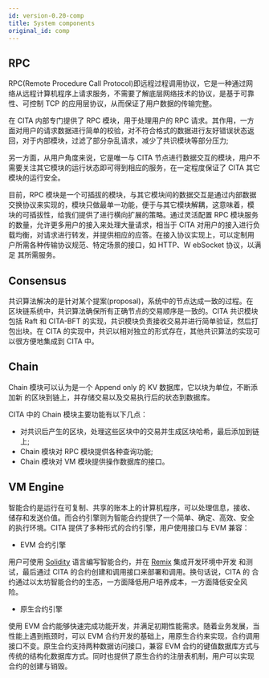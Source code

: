 ```yaml
---
id: version-0.20-comp
title: System components
original_id: comp
---
```

## RPC

RPC(Remote Procedure Call Protocol)即远程过程调用协议，它是一种通过网 络从远程计算机程序上请求服务，不需要了解底层网络技术的协议，是基于可靠 性、可控制 TCP 的应用层协议，从而保证了用户数据的传输完整。

在 CITA 内部专门提供了 RPC 模块，用于处理用户的 RPC 请求。其作用，一方 面对用户的请求数据进行简单的校验，对不符合格式的数据进行友好错误状态返 回，对于内部模块，过滤了部分杂乱请求，减少了共识模块等部分压力;

另一方面，从用户角度来说，它是唯一与 CITA 节点进行数据交互的模块，用户不 需要关注其它模块的运行状态即可得到相应的服务，在一定程度保证了 CITA 其它 模块的运行安全。

目前，RPC 模块是一个可插拔的模块，与其它模块间的数据交互是通过内部数据 交换协议来实现的，模块只做最单一功能，便于与其它模块解耦，这意味着，模 块的可插拔性，给我们提供了进行横向扩展的策略。通过灵活配置 RPC 模块服务 的数量，允许更多用户的接入来处理大量请求，相当于 CITA 对用户的接入进行负 载均衡，对请求进行转发，并提供相应的应答。在接入协议实现上，可以定制用 户所需各种传输协议规范、特定场景的接口，如 HTTP、Ｗ ebSocket 协议，以满足 其所需服务。

## Consensus

共识算法解决的是针对某个提案(proposal)，系统中的节点达成一致的过程。在 区块链系统中，共识算法确保所有正确节点的交易顺序是一致的。CITA 共识模块 包括 Raft 和 CITA-BFT 的实现，共识模块负责接收交易并进行简单验证，然后打 包出块。在 CITA 的实现中，共识以相对独立的形式存在，其他共识算法的实现可 以很方便地集成到 CITA 中。

## Chain

Chain 模块可以认为是一个 Append only 的 KV 数据库，它以块为单位，不断添加新 的区块到链上，并存储交易以及交易执行后的状态到数据库。

CITA 中的 Chain 模块主要功能有以下几点：

- 对共识后产生的区块，处理这些区块中的交易并生成区块哈希，最后添加到链上;
- Chain 模块对 RPC 模块提供各种查询功能;
- Chain 模块对 VM 模块提供操作数据库的接口。

## VM Engine

智能合约是运行在可复制、共享的账本上的计算机程序，可以处理信息，接收、 储存和发送价值。而合约引擎则为智能合约提供了一个简单、确定、高效、安全 的执行环境。CITA 提供了多种形式的合约引擎，用户使用接口与 EVM 兼容：

- EVM 合约引擎

用户可使用 [Solidity](https://solidity.readthedocs.io/en/latest/introduction-to-smart-contracts.html) 语言编写智能合约，并在 [Remix](http://remix.ethereum.org) 集成开发环境中开发 和测试，最后通过 CITA 的合约创建和调用接口来部署和调用。换句话说，CITA 的 合约通过以太坊智能合约的生态，一方面降低用户培养成本，一方面降低安全风 险。

- 原生合约引擎

使用 EVM 合约能够快速完成功能开发，并满足初期性能需求。随着业务发展，当 性能上遇到瓶颈时，可以 EVM 合约开发的基础上，用原生合约来实现，合约调用 接口不变。原生合约支持两种数据访问接口，兼容 EVM 合约的键值数据库方式与 传统的结构化数据库方式。同时也提供了原生合约的注册表机制，用户可以实现 合约的创建与销毁。